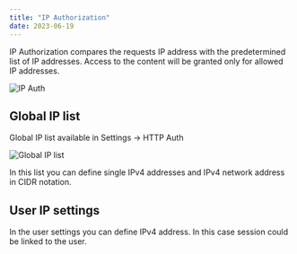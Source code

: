 ```yaml
---
title: "IP Authorization"
date: 2023-06-19
---
```


IP Authorization compares the requests IP address with the predetermined list of IP addresses. Access to the content will be granted only for allowed IP addresses.

![IP Auth](https://cdn.cesbo.com/help/astra/delivery/http-hls/auth/ip.svg)

## Global IP list

Global IP list available in Settings -> HTTP Auth

![Global IP list](https://cdn.cesbo.com/help/astra/delivery/http-hls/auth/ip-list.png)

In this list you can define single IPv4 addresses and IPv4 network address in CIDR notation.

## User IP settings

In the user settings you can define IPv4 address. In this case session could be linked to the user.
